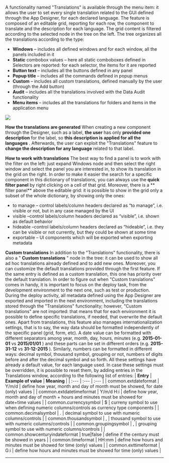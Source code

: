 A functionality named "Translations" is available through the menu item: it allows the user to set every single translation related to the GUI defined through the App Designer, for each declared language.
The feature is composed of an editable grid, reporting for each row, the component to translate and the description for each language. The grid content is filtered according to the selected node in the tree on the left.
The tree organizes all the translations according to the type:

*  **Windows**  &#8211; includes all defined windows and for each window, all the panels included in it
*  **Static**  combobox values &#8211; here all static comboboxes defined in Selectors are reported: for each selector, the items for it are reported
*  **Button text**  &#8211; includes all the buttons defined in any panel
*  **Popup title**  &#8211; includes all the commands defined in popup menus
*  **Custom**  &#8211; includes all custom translations, defined manually by the user (through the Add button)
*  **Audit**  &#8211; includes all the translations involved with the Data Audit functionality
*  **Menu items**  &#8211; includes all the translations for folders and items in the application menu



![](http://4wsplatform.org/wp-content/uploads/2018/01/translations.png)


 **How the translations are generated** 
When creating a new component through the Designer, such as a label,  **the user**  has only  **provided one**   **description**  for the label, so  **this description is applied for all the languages** . Afterwards, the user can exploit the "Translations" feature to  **change the description for any language**  related to that label.


 **How to work with translations** 
The best way to find a panel is to work with the filter on the left: just expand Windows node and then select the right window and select the panel you are interested in, to show its translation in the grid on the right.
In order to make it easier the search for a specific component in this dictionary of translations, you can always use the  **quick filter panel**  by right clicking on a cell of that grid.
Moreover, there is a ** filter panel**  above the editable grid: it is possible to show in the grid only a subset of the whole dictionary, by showing only the ones:

* to manage &#8211; control labels/column headers declared as &#8220;to manage&#8221;, i.e. visible or not, but in any case managed by the UI
* visible &#8211;control labels/column headers declared as &#8220;visible&#8221;, i.e. shown as default behavior
* hideable &#8211;control labels/column headers declared as &#8220;hideable&#8221;, i.e. they can be visible or not currently, but they could be shown at some time
* exportable &#8211; UI components which will be exported when exporting metadata


 **Custom translations** 
In addition to the "Translations" functionality, there is also a " **Custom translations** " node in the tree: it can be used to show all ad hoc translations already defined and to add new ones.
Moreover, you can customize the default translations provided through the first feature. If the same entry is defined as a custom translation, this one has priority over the default translation.
In order to figure out when "Custom translations" comes in handy, it is important to focus on the deploy task, from the development environment to the next one, such as test or production.
During the deploy activity, all metadata defined using the App Designer are exported and imported in the next environment, including the translations stored through the "Translations" functionality; however, "Custom translations" are not imported: that means that for each environment it is possible to define specific translations, if needed, that overwrite the default ones.
Apart from translations, this feature also manages internationalization settings, that is to say, the way data should be formatted independently of the specific panel (grid, form, etc).
A date value can be formatted with different separators among year, month, day, hours, minutes (e.g.  **2015-01-01**  vs  **2015/01/01** ) and these parts can be set in different orders (e.g.  **2015-31-12**  vs  **31-12-2015** ).
Similarly, numbers can be formatted in different ways: decimal symbol, thousand symbol, grouping or not, numbers of digits before and after the decimal symbol and so forth.
All these settings have already a default value, for each language used.
In case these settings must be overridden, it is possible to reset them, by adding entries in the Translations window, according to the following list of entries:
|  **Entry**  |  **Example of value**  |  **Meaning**  |
| :--- | :--- | :--- |
| common.extdateformat | Y/m/d | define how year, month and day of month must be showed, for date (only) values |
| common.extdatetimeformat | Y/m/d H:i | define how year, month and day of month + hours and minutes must be showed for date+time values |
| common.currencysymbol | $ | curreny symbol to use when defining numeric columns/controls as currency type components |
| common.decimalsymbol | . | decimal symbol to use with numeric columns/controls |
| common.thousandsymbol | , | thousand symbol to use with numeric columns/controls |
| common.groupingsymbol | , | grouping symbol to use with numeric columns/controls |
| common.showcenturyindateformat | true|false | define if the century must be showed in years |
| common.timeformat | HH:mm | define how hours and minutes must be showed for time (only) values |
| common.exttimeformat | G:i | define how hours and minutes must be showed for time (only) values |


                

---


